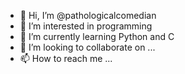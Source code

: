 - 👋 Hi, I’m @pathologicalcomedian
- 👀 I’m interested in programming
- 🌱 I’m currently learning Python and C
- 💞️ I’m looking to collaborate on ...
- 📫 How to reach me ...

<!---
pathologicalcomedian/pathologicalcomedian is a ✨ special ✨ repository because its `README.md` (this file) appears on your GitHub profile.
You can click the Preview link to take a look at your changes.
--->
